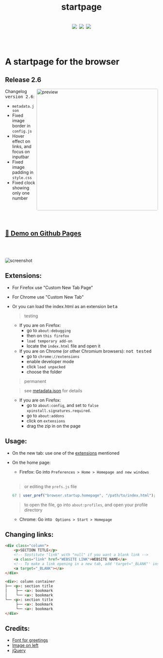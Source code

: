 <h1 align="center">startpage
<p align="center">
<img src="https://img.shields.io/github/license/alededorigo/kanji?color=%23cd58f4&style=flat">
<img src="https://img.shields.io/github/v/release/alededorigo/kanji?color=ee4f84&include_prereleases&style=flat">
<img src="https://img.shields.io/github/last-commit/alededorigo/kanji?color=%231ce590&style=flat">
</p>
</h1>


<br />

# A startpage for the browser
  
## Release 2.6 <img alt="" align="right" src="https://img.shields.io/github/repo-size/alededorigo/kanji?color=%2358d0f4&style=flat"/>

<a href="https://github.com/Alededorigo/Kanji/releases/tag/2.6">
  <img style="border-radius: 4px" src="https://res.cloudinary.com/dn3cdvdix/image/upload/v1621709359/cover.png" alt="preview" align="right" width="400px"/>
</a>


Changelog <kbd>version 2.6</kbd>:
* `metadata.json`
* Fixed image border in `config.js`
* Hover effect on links, and focus on inputbar
* Fixed image padding in `style.css`
* Fixed clock showing only one number

<br />
<br />
<br />

## <a href="https://alededorigo.github.io/startpage/">🚀️ Demo on Github Pages</a>

<br />
<br />
<br />

<img style="border-radius: 4px" src="https://res.cloudinary.com/dn3cdvdix/image/upload/v1615300936/preview_nosmbp.gif" alt="screenshot"/>

## Extensions:
* For Firefox use "Custom New Tab Page"
* For Chrome use "Custom New Tab"
* Or you can load the index.html as an extension <kbd>beta</kbd>
  > testing
  - If you are on Firefox:
    - go to `about:debugging`
    - then on `this firefox`
    - `load temporary add-on`
    - locate the `index.html` file and open it
  - If you are on Chrome (or other Chromium browsers): <kbd>not tested</kbd>
    - go to `chrome://extensions`
    - enable developer mode
    - click `load unpacked`
    - choose the folder
  > permanent
  
  > see [metadata.json](https://raw.githubusercontent.com/Alededorigo/startpage/main/manifest.json) for details
  - If you are on Firefox:
    - go to `about:config`, and set to `false` `xpinstall.signatures.required`.
    - go to `about:addons`
    - click on `extensions`
    - drag the zip in on the page

## Usage:
- On the new tab: use one of the [extensions](#extensions) mentioned

- On the home page:
    * Firefox: Go into
    ```Preferences > Home > Homepage and new windows```
    
    <br/>
    
    > or editing the `prefs.js` file
    ```js
    67 | user_pref("browser.startup.homepage", "/path/to/index.html");
    ```
    > to open the file, go into `about:profiles`, and open your profile directory
    * Chrome: Go into
    ``` Options > Start > Homepage```

## Changing links:
```html
<div class="column">
    <p>SECTION TITLE</p>
    <!-- Sostitute "link" with "null" if you want a blank link -->
    <a class="link" href="WEBSITE LINK">WEBSITE NAME</a>
    <!-- To make a link opening in a new tab, add 'target="_BLANK"' inside the link tag -->
    <a target="_BLANK"></a>
</div>
```

```html
<div>: column container
├── <p>: section title
│    ├── <a>: bookmark
│    └── <a>: bookmark
└── <p>: section title
     ├── <a>: bookmark
     └── <a>: bookmark
</div>
```

## Credits:
* [Font for greetings](https://www.1001fonts.com/electroharmonix-font.html)
* [Image on left](https://wallpapercave.com/mt-fuji-wallpaper)
* [jQuery](https://jquery.com/)